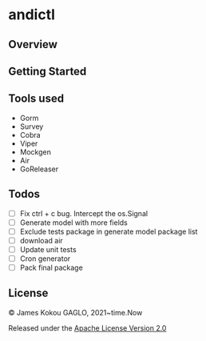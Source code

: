 # andictl

## Overview

## Getting Started

## Tools used
- Gorm
- Survey
- Cobra
- Viper
- Mockgen
- Air
- GoReleaser

## Todos
* [ ] Fix ctrl + c bug. Intercept the os.Signal
* [ ] Generate model with more fields
* [ ] Exclude tests package in generate model package list
* [ ] download air
* [ ] Update unit tests
* [ ] Cron generator
* [ ] Pack final package

## License

© James Kokou GAGLO, 2021~time.Now

Released under the [Apache License Version 2.0](https://www.apache.org/licenses/LICENSE-2.0.txt)

